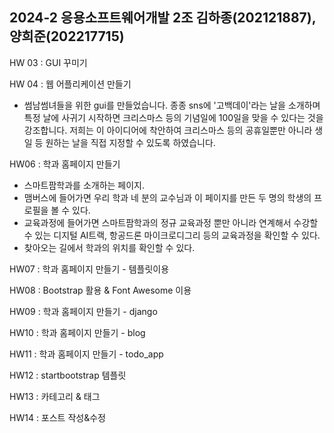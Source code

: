 ## 2024-2 응용소프트웨어개발 2조 김하종(202121887), 양희준(202217715)

HW 03 : GUI 꾸미기

HW 04 : 웹 어플리케이션 만들기
 - 썸남썸녀들을 위한 gui를 만들었습니다. 종종 sns에 '고백데이'라는 날을 소개하며 특정 날에 사귀기 시작하면 크리스마스 등의 기념일에 100일을 맞을 수 있다는 것을 강조합니다. 저희는 이 아이디어에 착안하여 크리스마스 등의 공휴일뿐만 아니라 생일 등 원하는 날을 직접 지정할 수 있도록 하였습니다.

HW06 : 학과 홈페이지 만들기
 - 스마트팜학과를 소개하는 페이지.
 - 맴버스에 들어가면 우리 학과 네 분의 교수님과 이 페이지를 만든 두 명의 학생의 프로필을 볼 수 있다.
 - 교육과정에 들어가면 스마트팜학과의 정규 교육과정 뿐만 아니라 연계해서 수강할 수 있는 디지털 AI트랙, 항공드론 마이크로디그리 등의 교육과정을 확인할 수 있다.
 - 찾아오는 길에서 학과의 위치를 확인할 수 있다.

HW07 : 학과 홈페이지 만들기 - 템플릿이용

HW08 : Bootstrap 활용 & Font Awesome 이용

HW09 : 학과 홈페이지 만들기 - django

HW10 : 학과 홈페이지 만들기 - blog

HW11 : 학과 홈페이지 만들기 - todo_app

HW12 : startbootstrap 템플릿

HW13 : 카테고리 & 태그

HW14 : 포스트 작성&수정

